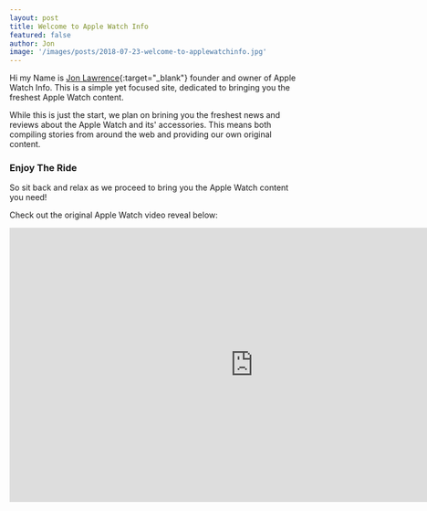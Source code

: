 ```yaml
---
layout: post
title: Welcome to Apple Watch Info
featured: false
author: Jon
image: '/images/posts/2018-07-23-welcome-to-applewatchinfo.jpg'
---
```


Hi my Name is [Jon Lawrence](https://twitter.com/jonecat){:target="_blank"} founder and owner of Apple Watch Info. This is a simple yet focused site, dedicated to bringing you the freshest Apple Watch content.

While this is just the start, we plan on brining you the freshest news and reviews about the Apple Watch and its' accessories. This means both compiling stories from around the web and providing our own original content.

### Enjoy The Ride
So sit back and relax as we proceed to bring you the Apple Watch content you need!

Check out the original Apple Watch video reveal below:

<iframe width="854" height="480" src="https://www.youtube.com/embed/n1elRfYEnl8" frameborder="0" allow="autoplay; encrypted-media" allowfullscreen></iframe>
